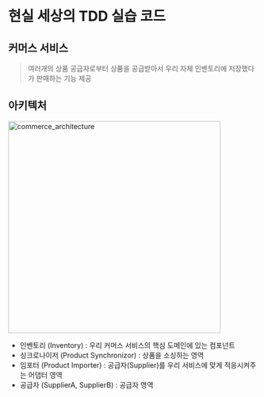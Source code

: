 # 현실 세상의 TDD 실습 코드
## 커머스 서비스
> 여러개의 상품 공급자로부터 상품을 공급받아서 우리 자체 인벤토리에 저장했다가 판매하는 기능 제공

## 아키텍처
<img width="428" alt="commerce_architecture" src="https://github.com/yuhyerin/TDD-handson/assets/37924810/bfa2d910-3758-404d-ad35-c9606930d8ab">

- 인벤토리 (Inventory) : 우리 커머스 서비스의 핵심 도메인에 있는 컴포넌트
- 싱크로나이저 (Product Synchronizor) : 상품을 소싱하는 영역
- 임포터 (Product Importer) : 공급자(Supplier)를 우리 서비스에 맞게 적응시켜주는 어댑터 영역
- 공급자 (SupplierA, SupplierB) : 공급자 영역
